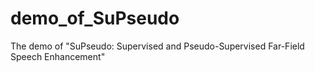 # demo_of_SuPseudo
The demo of "SuPseudo: Supervised and Pseudo-Supervised Far-Field Speech Enhancement"
